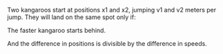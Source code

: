 Two kangaroos start at positions x1 and x2, jumping v1 and v2 meters per jump. They will land on the same spot only if:

The faster kangaroo starts behind.

And the difference in positions is divisible by the difference in speeds.
